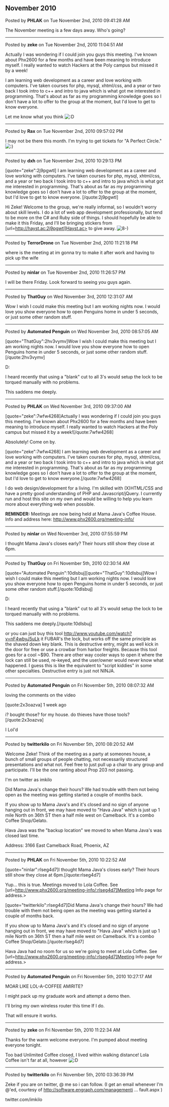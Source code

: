## November 2010
Posted by **PHLAK** on Tue November 2nd, 2010 09:41:28 AM

The November meeting is a few days away.  Who's going?

--------------------------------------------------------------------------------

Posted by **zeke** on Tue November 2nd, 2010 11:04:51 AM

Actually I was wondering if I could join you guys this meeting. I've known about Phx2600 for a few months and have been meaning to introduce myself. I really wanted to watch Hackers at the Poly campus but missed it by a week! 

I am learning web development as a career and love working with computers. I've taken courses for php, mysql, xhtml/css, and a year or two back I took intro to c++ and intro to java which is what got me interested in programming. That's about as far as my programming knowledge goes so I don't have a lot to offer to the group at the moment, but I'd love to get to know everyone.   

Let me know what you think <!-- s:D --><img src="{SMILIES_PATH}/icon_e_biggrin.gif" alt=":D" title="Very Happy" /><!-- s:D -->

--------------------------------------------------------------------------------

Posted by **Rax** on Tue November 2nd, 2010 09:57:02 PM

I may not be there this month. I'm trying to get tickets for "A Perfect Circle." <!-- s:) --><img src="{SMILIES_PATH}/icon_e_smile.gif" alt=":)" title="Smile" /><!-- s:) -->

--------------------------------------------------------------------------------

Posted by **dxh** on Tue November 2nd, 2010 10:29:13 PM

[quote="zeke":2j9pgwtl]
I am learning web development as a career and love working with computers. I've taken courses for php, mysql, xhtml/css, and a year or two back I took intro to c++ and intro to java which is what got me interested in programming. That's about as far as my programming knowledge goes so I don't have a lot to offer to the group at the moment, but I'd love to get to know everyone.
[/quote:2j9pgwtl]

Hi Zeke!  Welcome to the group, we're really informal, so I wouldn't worry about skill levels.  I do a lot of web app development professionally, but tend to be more on the C# and Ruby side of things.  I should hopefully be able to make it this Friday, and I'll be bringing stickers from [url=http://hayst.ac:2j9pgwtl]Hayst.ac> to give away.  <!-- s8-) --><img src="{SMILIES_PATH}/icon_cool.gif" alt="8-)" title="Cool" /><!-- s8-) -->

--------------------------------------------------------------------------------

Posted by **TerrorDrone** on Tue November 2nd, 2010 11:21:18 PM

where is the meeting at im gonna try to make it after work and having to pick up the wife

--------------------------------------------------------------------------------

Posted by **ninlar** on Tue November 2nd, 2010 11:26:57 PM

I will be there Friday. Look forward to seeing you guys again.

--------------------------------------------------------------------------------

Posted by **ThatGuy** on Wed November 3rd, 2010 12:31:07 AM

Wow I wish I could make this meeting but I am working nights now. I would love you show everyone how to open Penguins home in under 5 seconds, or just some other random stuff.

--------------------------------------------------------------------------------

Posted by **Automated Penguin** on Wed November 3rd, 2010 08:57:05 AM

[quote="ThatGuy":2hv3vymv]Wow I wish I could make this meeting but I am working nights now. I would love you show everyone how to open Penguins home in under 5 seconds, or just some other random stuff.[/quote:2hv3vymv]

D:

I heard recently that using a "blank" cut to all 3's would setup the lock to be torqued manually with no problems.

This saddens me deeply.

--------------------------------------------------------------------------------

Posted by **PHLAK** on Wed November 3rd, 2010 09:37:00 AM

[quote="zeke":7wfw4268]Actually I was wondering if I could join you guys this meeting. I've known about Phx2600 for a few months and have been meaning to introduce myself. I really wanted to watch Hackers at the Poly campus but missed it by a week![/quote:7wfw4268]

Absolutely!  Come on by.

[quote="zeke":7wfw4268]
I am learning web development as a career and love working with computers. I've taken courses for php, mysql, xhtml/css, and a year or two back I took intro to c++ and intro to java which is what got me interested in programming. That's about as far as my programming knowledge goes so I don't have a lot to offer to the group at the moment, but I'd love to get to know everyone.[/quote:7wfw4268]

I do web design/development for a living.  I'm skilled with (X)HTML/CSS and have a pretty good understanding of PHP and Javascript/jQuery.  I currently run and host this site on my own and would be willing to help you learn more about everything web when possible.

**REMINDER:** Meetings are now being held at Mama Java's Coffee House.  Info and address here: <http://www.phx2600.org/meeting-info/>

--------------------------------------------------------------------------------

Posted by **ninlar** on Wed November 3rd, 2010 07:55:59 PM

I thought Mama Java's closes early? Their hours still show they close at 6pm.

--------------------------------------------------------------------------------

Posted by **ThatGuy** on Fri November 5th, 2010 02:30:14 AM

[quote="Automated Penguin":10dlsbuj][quote="ThatGuy":10dlsbuj]Wow I wish I could make this meeting but I am working nights now. I would love you show everyone how to open Penguins home in under 5 seconds, or just some other random stuff.[/quote:10dlsbuj]

D:

I heard recently that using a "blank" cut to all 3's would setup the lock to be torqued manually with no problems.

This saddens me deeply.[/quote:10dlsbuj]

or you can just buy this tool <http://www.youtube.com/watch?v=nF4wbyJ5uLk> it FUBAR's the lock, but works off the same principle as the shaved down key blank. This is destructive entry, might as well kick in the door for free or use a crowbar from harbor freights. Because this tool goes for a cool ~$90. There are other way cooler ways to open it where the lock can still be used, re-keyed, and the user/owner would never know what happened. I guess this is like the equivalent to "script kiddies" in some other specialties. Destructive entry is just not NINJA.

--------------------------------------------------------------------------------

Posted by **Automated Penguin** on Fri November 5th, 2010 08:07:32 AM

loving the comments on the video 

[quote:2x3oazva]
1 week ago

i? bought those? for my house. do thieves have those tools?[/quote:2x3oazva]

I Lol'd

--------------------------------------------------------------------------------

Posted by **twitterkilo** on Fri November 5th, 2010 08:20:52 AM

Welcome Zeke! Think of the meeting as a party at someones house, a bunch of small groups of people chatting, not necessarily structured presentations and what not. Feel free to just pull up a chair to any group and participate. I'll be the one ranting about Prop 203 not passing.

I'm on twitter as imkilo

Did Mama Java's change their hours? We had trouble with them not being open as the meeting was getting started a couple of months back.

If you show up to Mama Java's and it's closed and no sign of anyone hanging out in front, we may have moved to "Hava Java" which is just up 1 mile North on 36th ST then a half mile west on Camelback. It's a combo Coffee Shop/Gelato.

Hava Java was the "backup location" we moved to when Mama Java's was closed last time.

Address: 3166 East Camelback Road, Phoenix, AZ

--------------------------------------------------------------------------------

Posted by **PHLAK** on Fri November 5th, 2010 10:22:52 AM

[quote="ninlar":rlseg4d7]I thought Mama Java's closes early? Their hours still show they close at 6pm.[/quote:rlseg4d7]

Yup... this is true.  Meetings moved to Lola Coffee.  See [url=http://www.phx2600.org/meeting-info/:rlseg4d7]Meeting Info page for address.>


[quote="twitterkilo":rlseg4d7]Did Mama Java's change their hours? We had trouble with them not being open as the meeting was getting started a couple of months back.

If you show up to Mama Java's and it's closed and no sign of anyone hanging out in front, we may have moved to "Hava Java" which is just up 1 mile North on 36th ST then a half mile west on Camelback. It's a combo Coffee Shop/Gelato.[/quote:rlseg4d7]

Hava Java had no room for us so we're going to meet at Lola Coffee.  See [url=http://www.phx2600.org/meeting-info/:rlseg4d7]Meeting Info page for address.>

--------------------------------------------------------------------------------

Posted by **Automated Penguin** on Fri November 5th, 2010 10:27:17 AM

MOAR LIKE LOL-A-COFFEE AMIRITE? 

I might pack up my graduate work and attempt a demo then.

I'll bring my own wireless router this time If I do.

That will ensure it works.

--------------------------------------------------------------------------------

Posted by **zeke** on Fri November 5th, 2010 11:22:34 AM

Thanks for the warm welcome everyone. I'm pumped about meeting everyone tonight. 

Too bad Unlimited Coffee closed, I lived within walking distance! Lola Coffee isn't far at all, however <!-- s:D --><img src="{SMILIES_PATH}/icon_e_biggrin.gif" alt=":D" title="Very Happy" /><!-- s:D -->

--------------------------------------------------------------------------------

Posted by **twitterkilo** on Fri November 5th, 2010 03:36:39 PM

Zeke if you are on twitter, @ me so i can follow. (I get an email whenever I'm @'ed, courtesy of <!-- m --><a class="postlink" href="http://software.engraph.com/managementionnotifier/default.aspx">http://software.engraph.com/managementi ... fault.aspx</a><!-- m --> )

twitter.com/imkilo
